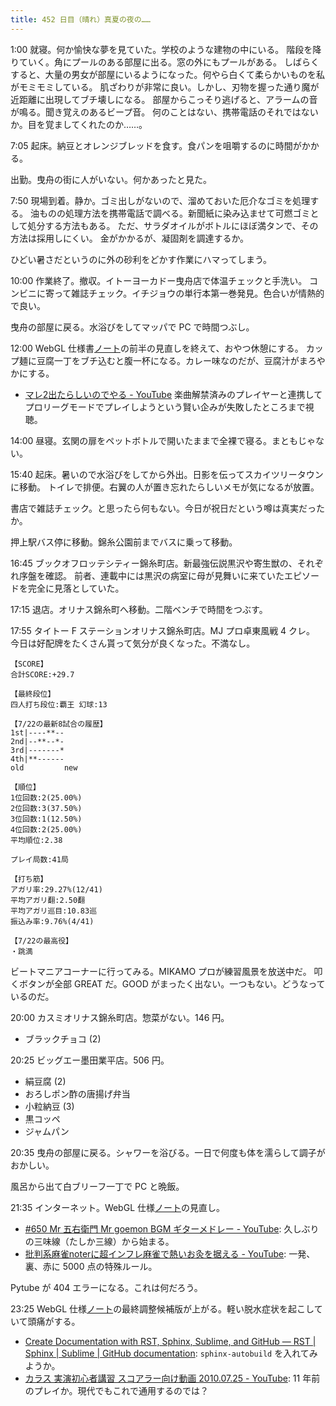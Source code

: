 ```yaml
---
title: 452 日目（晴れ）真夏の夜の……
---
```


1:00 就寝。何か愉快な夢を見ていた。学校のような建物の中にいる。
階段を降りていく。角にプールのある部屋に出る。窓の外にもプールがある。
しばらくすると、大量の男女が部屋にいるようになった。何やら白くて柔らかいものを私がモミモミしている。
肌ざわりが非常に良い。しかし、刃物を握った通り魔が近距離に出現してブチ壊しになる。
部屋からこっそり逃げると、アラームの音が鳴る。聞き覚えのあるビープ音。
何のことはない、携帯電話のそれではないか。目を覚ましてくれたのか……。

7:05 起床。納豆とオレンジブレッドを食す。食パンを咀嚼するのに時間がかかる。

出勤。曳舟の街に人がいない。何かあったと見た。

7:50 現場到着。静か。ゴミ出しがないので、溜めておいた厄介なゴミを処理する。
油ものの処理方法を携帯電話で調べる。新聞紙に染み込ませて可燃ゴミとして処分する方法もある。
ただ、サラダオイルがボトルにほぼ満タンで、その方法は採用しにくい。
金がかかるが、凝固剤を調達するか。

ひどい暑さだというのに外の砂利をどかす作業にハマってしまう。

10:00 作業終了。撤収。イトーヨーカドー曳舟店で体温チェックと手洗い。
コンビニに寄って雑誌チェック。イチジョウの単行本第一巻発見。色合いが情熱的で良い。

曳舟の部屋に戻る。水浴びをしてマッパで PC で時間つぶし。

12:00 WebGL 仕様書[ノート][note]の前半の見直しを終えて、おやつ休憩にする。
カップ麺に豆腐一丁をブチ込むと腹一杯になる。カレー味なのだが、豆腐汁がまろやかにする。

* [マレ2出たらしいのでやる - YouTube](https://www.youtube.com/watch?v=Bep8AYgDzeQ)
  楽曲解禁済みのプレイヤーと連携してプロリーグモードでプレイしようという賢い企みが失敗したところまで視聴。

14:00 昼寝。玄関の扉をペットボトルで開いたままで全裸で寝る。まともじゃない。

15:40 起床。暑いので水浴びをしてから外出。日影を伝ってスカイツリータウンに移動。
トイレで排便。右翼の人が置き忘れたらしいメモが気になるが放置。

書店で雑誌チェック。と思ったら何もない。今日が祝日だという噂は真実だったか。

押上駅バス停に移動。錦糸公園前までバスに乗って移動。

16:45 ブックオフロッテシティー錦糸町店。新最強伝説黒沢や寄生獣の、それぞれ序盤を確認。
前者、連載中には黒沢の病室に母が見舞いに来ていたエピソードを完全に見落としていた。

17:15 退店。オリナス錦糸町へ移動。二階ベンチで時間をつぶす。

17:55 タイトー F ステーションオリナス錦糸町店。MJ プロ卓東風戦 4 クレ。
今日は好配牌をたくさん貰って気分が良くなった。不満なし。

```text
【SCORE】
合計SCORE:+29.7

【最終段位】
四人打ち段位:覇王 幻球:13

【7/22の最新8試合の履歴】
1st|----**--
2nd|--**--*-
3rd|-------*
4th|**------
old         new

【順位】
1位回数:2(25.00%)
2位回数:3(37.50%)
3位回数:1(12.50%)
4位回数:2(25.00%)
平均順位:2.38

プレイ局数:41局

【打ち筋】
アガリ率:29.27%(12/41)
平均アガリ翻:2.50翻
平均アガリ巡目:10.83巡
振込み率:9.76%(4/41)

【7/22の最高役】
・跳満
```

ビートマニアコーナーに行ってみる。MIKAMO プロが練習風景を放送中だ。
叩くボタンが全部 GREAT だ。GOOD がまったく出ない。一つもない。どうなっているのだ。

20:00 カスミオリナス錦糸町店。惣菜がない。146 円。

* ブラックチョコ (2)

20:25 ビッグエー墨田業平店。506 円。

* 絹豆腐 (2)
* おろしポン酢の唐揚げ弁当
* 小粒納豆 (3)
* 黒コッペ
* ジャムパン

20:35 曳舟の部屋に戻る。シャワーを浴びる。一日で何度も体を濡らして調子がおかしい。

風呂から出て白ブリーフ一丁で PC と晩飯。

21:35 インターネット。WebGL 仕様[ノート][note]の見直し。

* [&#x23;650 Mr 五右衛門 Mr goemon BGM ギターメドレー - YouTube](https://www.youtube.com/watch?v=PoY5RmYp-hQ):
  久しぶりの三味線（たしか三線）から始まる。
* [批判系麻雀noterに超インフレ麻雀で熱いお灸を据える - YouTube](https://www.youtube.com/watch?v=KiDQuQ_uYKg):
  一発、裏、赤に 5000 点の特殊ルール。

Pytube が 404 エラーになる。これは何だろう。

23:25 WebGL 仕様[ノート][note]の最終調整候補版が上がる。軽い脱水症状を起こしていて頭痛がする。

* [Create Documentation with RST, Sphinx, Sublime, and GitHub — RST &#x7c; Sphinx &#x7c; Sublime &#x7c; GitHub documentation](https://sublime-and-sphinx-guide.readthedocs.io/en/latest/):
  `sphinx-autobuild` を入れてみようか。
* [カラス 実演初心者講習 スコアラー向け動画 2010.07.25 - YouTube](https://www.youtube.com/watch?v=NCDSIKBpXeY):
  11 年前のプレイか。現代でもこれで通用するのでは？

[note]: https://showa-yojyo.github.io/notebook/
